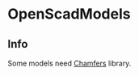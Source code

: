 # OpenScadModels

## Info
Some models need [Chamfers](https://github.com/SebiTimeWaster/Chamfers-for-OpenSCAD) library.
